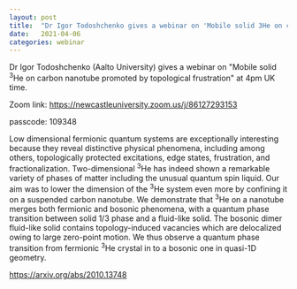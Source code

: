 ```yaml
---
layout: post
title:  "Dr Igor Todoshchenko gives a webinar on 'Mobile solid 3He on carbon nanotube promoted by topological frustration' at 4pm UK time"
date:   2021-04-06
categories: webinar
---
```

Dr Igor Todoshchenko (Aalto University) gives a webinar on "Mobile solid <sup>3</sup>He on carbon nanotube promoted by topological frustration" at 4pm UK time.

Zoom link: <a href="https://newcastleuniversity.zoom.us/j/86127293153">https://newcastleuniversity.zoom.us/j/86127293153</a>
 

passcode: 109348

Low dimensional fermionic quantum systems are exceptionally interesting because they reveal distinctive physical phenomena, including among others, topologically protected excitations, edge states, frustration, and fractionalization. Two-dimensional <sup>3</sup>He  has indeed shown a remarkable variety of phases of matter including the unusual quantum spin liquid. Our aim was to lower the dimension of the <sup>3</sup>He system even more by confining it on a suspended carbon nanotube. We demonstrate that <sup>3</sup>He on a nanotube merges both fermionic and bosonic phenomena, with a quantum phase transition between solid 1/3 phase and a fluid-like solid. The bosonic dimer fluid-like solid contains topology-induced vacancies which are delocalized owing to large zero-point motion. We thus observe a quantum phase transition from fermionic <sup>3</sup>He crystal in to a bosonic one in quasi-1D geometry.

<a href="https://arxiv.org/abs/2010.13748">https://arxiv.org/abs/2010.13748</a>
